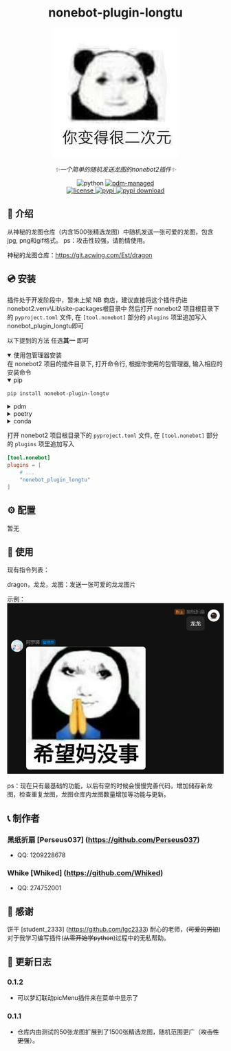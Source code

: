 <div align="center">

# nonebot-plugin-longtu

![你变的很二次元.jpg（](Cutelong.jpg)

_✨一个简单的随机发送龙图的nonebot2插件✨_

<img src="https://img.shields.io/badge/python-3.8+-blue.svg" alt="python">
<a href="https://pdm.fming.dev">
  <img src="https://img.shields.io/badge/pdm-managed-blueviolet" alt="pdm-managed">
</a>
<!-- <a href="https://wakatime.com/badge/user/b61b0f9a-f40b-4c82-bc51-0a75c67bfccf/project/f4778875-45a4-4688-8e1b-b8c844440abb">
  <img src="https://wakatime.com/badge/user/b61b0f9a-f40b-4c82-bc51-0a75c67bfccf/project/f4778875-45a4-4688-8e1b-b8c844440abb.svg" alt="wakatime">
</a> -->

<br />

<a href="./LICENSE">
  <img src="https://img.shields.io/github/license/lgc-NB2Dev/nonebot-plugin-uma.svg" alt="license">
</a>
<a href="https://pypi.python.org/pypi/nonebot-plugin-longtu">
  <img src="https://img.shields.io/pypi/v/nonebot-plugin-uma.svg" alt="pypi">
</a>
<a href="https://pypi.python.org/pypi/nonebot-plugin-longtu">
  <img src="https://img.shields.io/pypi/dm/nonebot-plugin-uma" alt="pypi download">
</a>

</div>

## 📖 介绍

从神秘的龙图仓库（内含1500张精选龙图）中随机发送一张可爱的龙图，包含jpg, png和gif格式。
ps：攻击性较强，请酌情使用。

神秘的龙图仓库：https://git.acwing.com/Est/dragon

## 💿 安装


插件处于开发阶段中，暂未上架 NB 商店，建议直接将这个插件扔进nonebot2\.venv\Lib\site-packages根目录中
然后打开 nonebot2 项目根目录下的 `pyproject.toml` 文件, 在 `[tool.nonebot]` 部分的 `plugins` 项里追加写入nonebot_plugin_longtu即可

以下提到的方法 任选**其一** 即可

<!--
<details open>
<summary>[推荐] 使用 nb-cli 安装</summary>
在 nonebot2 项目的根目录下打开命令行, 输入以下指令即可安装

```bash
nb plugin install nonebot-plugin-longtu
```
-->

</details>

<details open>
<summary>使用包管理器安装</summary>
在 nonebot2 项目的插件目录下, 打开命令行, 根据你使用的包管理器, 输入相应的安装命令

<details open>
<summary>pip</summary>

```bash
pip install nonebot-plugin-longtu
```

</details>
<details>
<summary>pdm</summary>

```bash
pdm add nonebot-plugin-longtu
```

</details>
<details>
<summary>poetry</summary>

```bash
poetry add nonebot-plugin-uma
```

</details>
<details>
<summary>conda</summary>

```bash
conda install nonebot-plugin-longtu
```

</details>

打开 nonebot2 项目根目录下的 `pyproject.toml` 文件, 在 `[tool.nonebot]` 部分的 `plugins` 项里追加写入

```toml
[tool.nonebot]
plugins = [
    # ...
    "nonebot_plugin_longtu"
]
```

</details>

## ⚙️ 配置

暂无

## 🎉 使用

现有指令列表：

dragon，龙龙，龙图：发送一张可爱的龙龙图片

示例：<img src="https://github.com/Perseus037/data/blob/master/example02.png" alt="示例" >

ps：现在只有最基础的功能，以后有空的时候会慢慢完善代码，增加储存新龙图，检查重复龙图，龙图仓库内龙图数量增加等功能与更新。

## 📞 制作者

### 黑纸折扇 [Perseus037] (https://github.com/Perseus037)

- QQ: 1209228678

### Whike [Whiked] (https://github.com/Whiked)

- QQ: 274752001

## 🙏 感谢

饼干 [student_2333] (https://github.com/lgc2333) 耐心的老师，(~~可爱的男娘~~)对于我学习编写插件(~~从零开始学python~~)过程中的无私帮助。

## 📝 更新日志

### 0.1.2

- 可以梦幻联动picMenu插件来在菜单中显示了

### 0.1.1

- 仓库内由测试的50张龙图扩展到了1500张精选龙图，随机范围更广（~~攻击性更强~~）。

